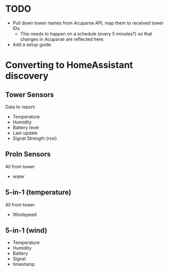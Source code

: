 # TODO
* Pull down tower names from Acuparse API, map them to received tower IDs
  * This needs to happen on a schedule (every 5 minutes?) so that changes in Acuparse are reflected here.
* Add a setup guide


# Converting to HomeAssistant discovery
## Tower Sensors
Data to report:
- Temperature
- Humidity
- Battery level
- Last update
- Signal Strength (rssi)

## ProIn Sensors
All from tower
- water

## 5-in-1 (temperature)
All from tower
- Windspeed

## 5-in-1 (wind)
- Temperature
- Humidity
- Battery
- Signal
- timestamp